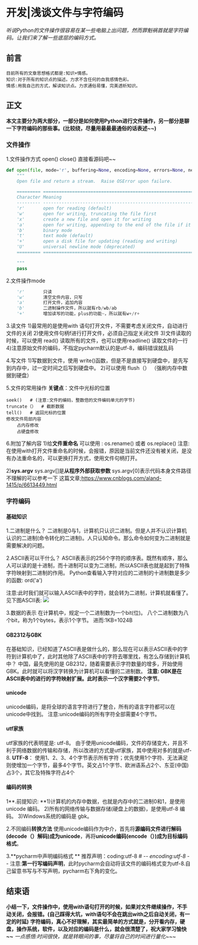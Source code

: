 # 开发|浅谈文件与字符编码 
*听说Python的文件操作很容易在某一些电脑上出问题，然而罪魁祸首就是字符编码。让我们来了解一些底层的编码方式。*

## 前言
    目前所有的文章思想格式都是:知识+情感。
    知识:对于所有的知识点的描述。力求不含任何的自我感情色彩。
    情感:用我自己的方式，解读知识点。力求通俗易懂，完美透析知识。

## 正文
**本文主要分为两大部分，一部分是如何使用Python进行文件操作，另一部分是聊一下字符编码的那些事。(比较绕，尽量用最最最通俗的话表述~~)**

### 文件操作
1.文件操作方式
        open()
        close()
直接看源码吧~~
```python
def open(file, mode='r', buffering=None, encoding=None, errors=None, newline=None, closefd=True):
    """
    Open file and return a stream.  Raise OSError upon failure.

    ========= ===============================================================
    Character Meaning
    --------- ---------------------------------------------------------------
    'r'       open for reading (default)
    'w'       open for writing, truncating the file first
    'x'       create a new file and open it for writing
    'a'       open for writing, appending to the end of the file if it exists
    'b'       binary mode
    't'       text mode (default)
    '+'       open a disk file for updating (reading and writing)
    'U'       universal newline mode (deprecated)
    ========= ===============================================================

    """
    pass

```

2.文件操作mode
```python
    'r'       只读
    'w'       清空文件内容，只写
    'a'       打开文件，追加内容
    'b'       二进制操作文件，所以就有rb/wb/ab
    '+'       增加读写的功能，plus的功能~，所以就有w+/r+
```

3.读文件
1)最常用的是使用with 语句打开文件，不需要考虑关闭文件，自动进行文件的关闭
2)使用文件句柄f进行打开文件，必须自己指定关闭文件
3)文件读取的时候，可以使用 read() 读取所有的文件，也可以使用readline() 读取文件的一行
4)注意原始文件的编码，不指定pycharm默认的是utf-8，编码错误就乱码

4.写文件
1)写数据到文件，使用 write()函数，但是不是直接写到硬盘中，是先写到内存中，过一定时间之后写到硬盘中。
2)可以使用 flush（）  （强刷内存中数据到硬盘）

5.文件的常用操作
**关键点**：文件中光标的位置

    seek()   # (注意:文件的编码，整数倍的文件编码单元的字节)
    truncate（）  # 截断数据
    tell()   # 返回光标的位置
    修改文件局部内容  
        占内存修改
        占硬盘修改
       
6.附加了解内容
1)给**文件重命名**
    可以使用 :       os.rename()  或者  os.replace()
注意:在使用with打开文件重命名的时候，会报错，原因是当前文件还没有被关闭，是没有办法重命名的，可以更换打开方式，使用文件句柄打开。

2)**sys.argv**
sys.argv[]是**从程序外部获取参数**
sys.argv[0]表示代码本身文件路径
不理解的可以参考一下 这篇文章;https://www.cnblogs.com/aland-1415/p/6613449.html
        
    


### 字符编码
#### 基础知识
1.二进制是什么？
二进制是0与1，计算机只认识二进制。但是人并不认识计算机认识的二进制(命令转化的二进制)。人只认知命令。那么命令如何变为二进制就是需要解决的问题。

2.ASCII表可以干什么？
ASCII表表示的256个字符的顺序表。既然有顺序，那么人可以读的是十进制，而十进制可以变为二进制，所以ASCII表也就是起到了特殊字符映射到二进制的作用。
Python查看输入字符对应的二进制的十进制数是多少的函数: ord('a')

注意:此时我们就可以输入ASCII表中的字符，就会转为二进制，计算机就看懂了。见下图ASCII表:
![](http://pu3mwbwzj.bkt.clouddn.com/ascii.jpg)

3.数据的表示
在计算机中，规定一个二进制数为一个bit(位)。
八个二进制数为八个bit，称为1个bytes，表示1个字节。
进而:1KB=1024B


#### GB2312与GBK
在基础知识，已经知道了ASCII表是做什么的，那么现在可以表示ASCII表中的字符到计算机中了，此时其他除了ASCII表中的字符去哪里找，有怎么存储到计算机中？
中国，最先使用的是 GB2312，随着需要表示字符数量的增多，开始使用GBK。此时就可以将汉字转换为计算机可以看懂的二进制数。
**注意: **GBK是在ASCII表中的进行的字符映射扩展。此时**表示一个汉字需要2个字节**。

#### unicode
unicode编码，是将全球的语言字符进行了整合，所有的语言字符都可以在unicode中找到。
注意:unicode编码的所有字符全部需要4个字节。

#### utf家族
utf家族的代表明星是: utf-8。
由于使用unicode编码，文件的存储变大，并且不利于网络数据的传输和存储，所以改进的方式是utf家族，其中使用对多的就是utf-8.
**UTF-8**： 使用1、2、3、4个字节表示所有字符；优先使用1个字符、无法满足则使增加一个字节，最多4个字节。英文占1个字节、欧洲语系占2个、东亚(中国)占3个，其它及特殊字符占4个

#### 编码的转换
1**.前提知识:
**1)计算机的内存中数据，也就是内存中的二进制0和1，是使用   unicode 编码。
2)所有的网络传输与数据存储(硬盘上的数据)，是使用utf-8 编码。
3)Windows系统的编码是 gbk。

2.不同编码**转换方法**
使用unicode编码作为中介，首先将**源编码文件进行解码(decode（）解码)成为unicode**，再将**unicode编码(encode（）)成为目标编码格式**。

3.**pycharm中声明编码格式        **
推荐声明：coding:utf-8      # -*- encoding:utf-8 -*-
注意:**第一行写编码声明**，此时pycharm会自动将该文件的编码格式变为utf-8.自己留意书写与不写声明，pycharm右下角的变化。
    

## 结束语
**小结一下，文件操作中，使用with语句打开的时候，如果对文件继续操作，不手动关闭，会报错。(自己踩得大坑，with语句不会在跳出with之后自动关闭，有一定的时延)**
**字符编码，真心不好理解，其实最简单的方式就是，分开看内存，硬盘，操作系统，软件，以及对应的编码是什么，就会很清楚了，祝大家学习愉快~~**
*一点感悟:时间很快，就是转眼间的事，尽量将自己的时间进行量化~~~*







